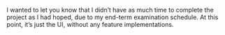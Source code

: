 I wanted to let you know that I didn’t have as much time to complete the project as I had hoped, due to my end-term examination schedule. At this point, it’s just the UI, without any feature implementations.